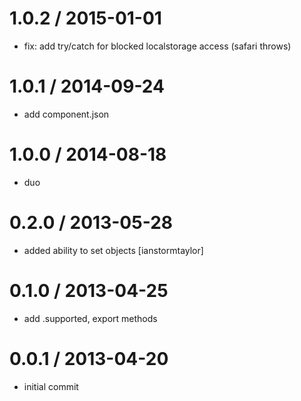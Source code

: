 
1.0.2 / 2015-01-01
==================

  * fix: add try/catch for blocked localstorage access (safari throws)

1.0.1 / 2014-09-24
==================

 * add component.json

1.0.0 / 2014-08-18
==================

 * duo

0.2.0 / 2013-05-28
==================

 * added ability to set objects [ianstormtaylor]

0.1.0 / 2013-04-25
==================

  * add .supported, export methods

0.0.1 / 2013-04-20
==================

  * initial commit

